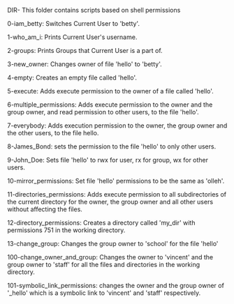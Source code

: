 DIR- This folder contains scripts based on shell permissions

0-iam_betty: Switches Current User to 'betty'.

1-who_am_i: Prints Current User's username.

2-groups: Prints Groups that Current User is a part of.

3-new_owner: Changes owner of file 'hello' to 'betty'.

4-empty: Creates an empty file called 'hello'.

5-execute: Adds execute permission to the owner of a file called 'hello'.

6-multiple_permissions: Adds execute permission to the owner and the group owner, and read permission to other users, to the file 'hello'.

7-everybody: Adds execution permission to the owner, the group owner and the other users, to the file hello.

8-James_Bond: sets the permission to the file 'hello' to only other users.

9-John_Doe: Sets file 'hello' to rwx for user, rx for group, wx for other users.

10-mirror_permissions: Set file 'hello' permissions to be the same as 'olleh'.

11-directories_permissions: Adds execute permission to all subdirectories of the current directory for the owner, the group owner and all other users without affecting the files.

12-directory_permissions: Creates a directory called 'my_dir' with permissions 751 in the working directory.

13-change_group: Changes the group owner to 'school' for the file 'hello'

100-change_owner_and_group: Changes the owner to 'vincent' and the group owner to 'staff' for all the files and directories in the working directory.

101-symbolic_link_permissions: changes the owner and the group owner of '_hello' which is a symbolic link to 'vincent' and 'staff' respectively.

